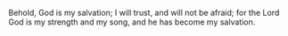 Behold, God is my salvation; I will trust, and will not be afraid; for the Lord God is my strength and my song, and he has become my salvation.

